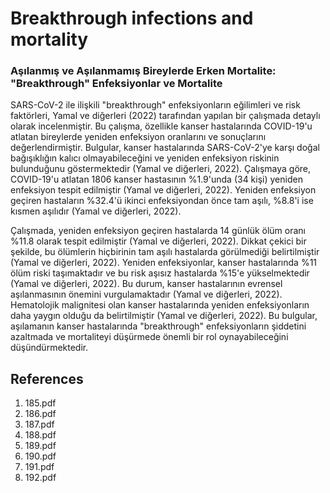 # Breakthrough infections and mortality

### Aşılanmış ve Aşılanmamış Bireylerde Erken Mortalite: "Breakthrough" Enfeksiyonlar ve Mortalite

SARS-CoV-2 ile ilişkili "breakthrough" enfeksiyonların eğilimleri ve risk faktörleri, Yamal ve diğerleri (2022) tarafından yapılan bir çalışmada detaylı olarak incelenmiştir. Bu çalışma, özellikle kanser hastalarında COVID-19'u atlatan bireylerde yeniden enfeksiyon oranlarını ve sonuçlarını değerlendirmiştir. Bulgular, kanser hastalarında SARS-CoV-2'ye karşı doğal bağışıklığın kalıcı olmayabileceğini ve yeniden enfeksiyon riskinin bulunduğunu göstermektedir (Yamal ve diğerleri, 2022). Çalışmaya göre, COVID-19'u atlatan 1806 kanser hastasının %1.9'unda (34 kişi) yeniden enfeksiyon tespit edilmiştir (Yamal ve diğerleri, 2022). Yeniden enfeksiyon geçiren hastaların %32.4'ü ikinci enfeksiyondan önce tam aşılı, %8.8'i ise kısmen aşılıdır (Yamal ve diğerleri, 2022).

Çalışmada, yeniden enfeksiyon geçiren hastalarda 14 günlük ölüm oranı %11.8 olarak tespit edilmiştir (Yamal ve diğerleri, 2022). Dikkat çekici bir şekilde, bu ölümlerin hiçbirinin tam aşılı hastalarda görülmediği belirtilmiştir (Yamal ve diğerleri, 2022). Yeniden enfeksiyonlar, kanser hastalarında %11 ölüm riski taşımaktadır ve bu risk aşısız hastalarda %15'e yükselmektedir (Yamal ve diğerleri, 2022). Bu durum, kanser hastalarının evrensel aşılanmasının önemini vurgulamaktadır (Yamal ve diğerleri, 2022). Hematolojik malignitesi olan kanser hastalarında yeniden enfeksiyonların daha yaygın olduğu da belirtilmiştir (Yamal ve diğerleri, 2022). Bu bulgular, aşılamanın kanser hastalarında "breakthrough" enfeksiyonların şiddetini azaltmada ve mortaliteyi düşürmede önemli bir rol oynayabileceğini düşündürmektedir.


## References

1. 185.pdf
2. 186.pdf
3. 187.pdf
4. 188.pdf
5. 189.pdf
6. 190.pdf
7. 191.pdf
8. 192.pdf
